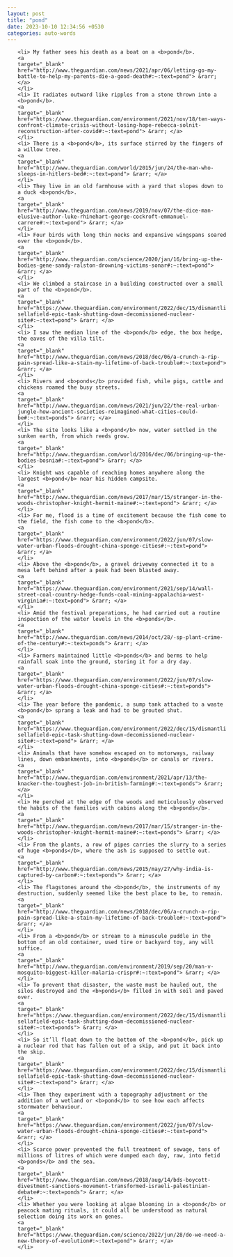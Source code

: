 ```yaml
---
layout: post
title: "pond"
date: 2023-10-10 12:34:56 +0530
categories: auto-words
---
```

<ol>

    <li> My father sees his death as a boat on a <b>pond</b>.
    <a 
    target="_blank" 
    href="http://www.theguardian.com/news/2021/apr/06/letting-go-my-battle-to-help-my-parents-die-a-good-death#:~:text=pond"> &rarr; </a>
    </li>
    <li> It radiates outward like ripples from a stone thrown into a <b>pond</b>.
    <a 
    target="_blank" 
    href="https://www.theguardian.com/environment/2021/nov/18/ten-ways-confront-climate-crisis-without-losing-hope-rebecca-solnit-reconstruction-after-covid#:~:text=pond"> &rarr; </a>
    </li>
    <li> There is a <b>pond</b>, its surface stirred by the fingers of a willow tree.
    <a 
    target="_blank" 
    href="http://www.theguardian.com/world/2015/jun/24/the-man-who-sleeps-in-hitlers-bed#:~:text=pond"> &rarr; </a>
    </li>
    <li> They live in an old farmhouse with a yard that slopes down to a duck <b>pond</b>.
    <a 
    target="_blank" 
    href="http://www.theguardian.com/news/2019/nov/07/the-dice-man-elusive-author-luke-rhinehart-george-cockroft-emmanuel-carrere#:~:text=pond"> &rarr; </a>
    </li>
    <li> Four birds with long thin necks and expansive wingspans soared over the <b>pond</b>.
    <a 
    target="_blank" 
    href="http://www.theguardian.com/science/2020/jan/16/bring-up-the-bodies-gene-sandy-ralston-drowning-victims-sonar#:~:text=pond"> &rarr; </a>
    </li>
    <li> We climbed a staircase in a building constructed over a small part of the <b>pond</b>.
    <a 
    target="_blank" 
    href="https://www.theguardian.com/environment/2022/dec/15/dismantling-sellafield-epic-task-shutting-down-decomissioned-nuclear-site#:~:text=pond"> &rarr; </a>
    </li>
    <li> I saw the median line of the <b>pond</b> edge, the box hedge, the eaves of the villa tilt.
    <a 
    target="_blank" 
    href="http://www.theguardian.com/news/2018/dec/06/a-crunch-a-rip-pain-spread-like-a-stain-my-lifetime-of-back-trouble#:~:text=pond"> &rarr; </a>
    </li>
    <li> Rivers and <b>ponds</b> provided fish, while pigs, cattle and chickens roamed the busy streets.
    <a 
    target="_blank" 
    href="http://www.theguardian.com/news/2021/jun/22/the-real-urban-jungle-how-ancient-societies-reimagined-what-cities-could-be#:~:text=ponds"> &rarr; </a>
    </li>
    <li> The site looks like a <b>pond</b> now, water settled in the sunken earth, from which reeds grow.
    <a 
    target="_blank" 
    href="http://www.theguardian.com/world/2016/dec/06/bringing-up-the-bodies-bosnia#:~:text=pond"> &rarr; </a>
    </li>
    <li> Knight was capable of reaching homes anywhere along the largest <b>pond</b> near his hidden campsite.
    <a 
    target="_blank" 
    href="http://www.theguardian.com/news/2017/mar/15/stranger-in-the-woods-christopher-knight-hermit-maine#:~:text=pond"> &rarr; </a>
    </li>
    <li> For me, flood is a time of excitement because the fish come to the field, the fish come to the <b>pond</b>.
    <a 
    target="_blank" 
    href="https://www.theguardian.com/environment/2022/jun/07/slow-water-urban-floods-drought-china-sponge-cities#:~:text=pond"> &rarr; </a>
    </li>
    <li> Above the <b>pond</b>, a gravel driveway connected it to a mesa left behind after a peak had been blasted away.
    <a 
    target="_blank" 
    href="https://www.theguardian.com/environment/2021/sep/14/wall-street-coal-country-hedge-funds-coal-mining-appalachia-west-virginia#:~:text=pond"> &rarr; </a>
    </li>
    <li> Amid the festival preparations, he had carried out a routine inspection of the water levels in the <b>ponds</b>.
    <a 
    target="_blank" 
    href="http://www.theguardian.com/news/2014/oct/28/-sp-plant-crime-of-the-century#:~:text=ponds"> &rarr; </a>
    </li>
    <li> Farmers maintained little <b>ponds</b> and berms to help rainfall soak into the ground, storing it for a dry day.
    <a 
    target="_blank" 
    href="https://www.theguardian.com/environment/2022/jun/07/slow-water-urban-floods-drought-china-sponge-cities#:~:text=ponds"> &rarr; </a>
    </li>
    <li> The year before the pandemic, a sump tank attached to a waste <b>pond</b> sprang a leak and had to be grouted shut.
    <a 
    target="_blank" 
    href="https://www.theguardian.com/environment/2022/dec/15/dismantling-sellafield-epic-task-shutting-down-decomissioned-nuclear-site#:~:text=pond"> &rarr; </a>
    </li>
    <li> Animals that have somehow escaped on to motorways, railway lines, down embankments, into <b>ponds</b> or canals or rivers.
    <a 
    target="_blank" 
    href="http://www.theguardian.com/environment/2021/apr/13/the-knacker-the-toughest-job-in-british-farming#:~:text=ponds"> &rarr; </a>
    </li>
    <li> He perched at the edge of the woods and meticulously observed the habits of the families with cabins along the <b>ponds</b>.
    <a 
    target="_blank" 
    href="http://www.theguardian.com/news/2017/mar/15/stranger-in-the-woods-christopher-knight-hermit-maine#:~:text=ponds"> &rarr; </a>
    </li>
    <li> From the plants, a row of pipes carries the slurry to a series of huge <b>ponds</b>, where the ash is supposed to settle out.
    <a 
    target="_blank" 
    href="http://www.theguardian.com/news/2015/may/27/why-india-is-captured-by-carbon#:~:text=ponds"> &rarr; </a>
    </li>
    <li> The flagstones around the <b>pond</b>, the instruments of my destruction, suddenly seemed like the best place to be, to remain.
    <a 
    target="_blank" 
    href="http://www.theguardian.com/news/2018/dec/06/a-crunch-a-rip-pain-spread-like-a-stain-my-lifetime-of-back-trouble#:~:text=pond"> &rarr; </a>
    </li>
    <li> From a <b>pond</b> or stream to a minuscule puddle in the bottom of an old container, used tire or backyard toy, any will suffice.
    <a 
    target="_blank" 
    href="http://www.theguardian.com/environment/2019/sep/20/man-v-mosquito-biggest-killer-malaria-crispr#:~:text=pond"> &rarr; </a>
    </li>
    <li> To prevent that disaster, the waste must be hauled out, the silos destroyed and the <b>ponds</b> filled in with soil and paved over.
    <a 
    target="_blank" 
    href="https://www.theguardian.com/environment/2022/dec/15/dismantling-sellafield-epic-task-shutting-down-decomissioned-nuclear-site#:~:text=ponds"> &rarr; </a>
    </li>
    <li> So it’ll float down to the bottom of the <b>pond</b>, pick up a nuclear rod that has fallen out of a skip, and put it back into the skip.
    <a 
    target="_blank" 
    href="https://www.theguardian.com/environment/2022/dec/15/dismantling-sellafield-epic-task-shutting-down-decomissioned-nuclear-site#:~:text=pond"> &rarr; </a>
    </li>
    <li> Then they experiment with a topography adjustment or the addition of a wetland or <b>pond</b> to see how each affects stormwater behaviour.
    <a 
    target="_blank" 
    href="https://www.theguardian.com/environment/2022/jun/07/slow-water-urban-floods-drought-china-sponge-cities#:~:text=pond"> &rarr; </a>
    </li>
    <li> Scarce power prevented the full treatment of sewage, tens of millions of litres of which were dumped each day, raw, into fetid <b>ponds</b> and the sea.
    <a 
    target="_blank" 
    href="http://www.theguardian.com/news/2018/aug/14/bds-boycott-divestment-sanctions-movement-transformed-israeli-palestinian-debate#:~:text=ponds"> &rarr; </a>
    </li>
    <li> Whether you were looking at algae blooming in a <b>pond</b> or peacock mating rituals, it could all be understood as natural selection doing its work on genes.
    <a 
    target="_blank" 
    href="https://www.theguardian.com/science/2022/jun/28/do-we-need-a-new-theory-of-evolution#:~:text=pond"> &rarr; </a>
    </li>